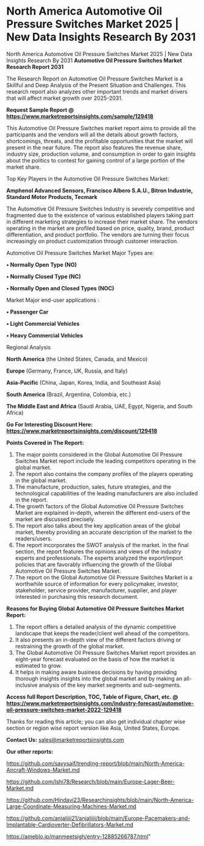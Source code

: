 # North America Automotive Oil Pressure Switches Market 2025 | New Data Insights Research By 2031
North America Automotive Oil Pressure Switches Market 2025 | New Data Insights Research By 2031
<strong>Automotive Oil Pressure Switches Market Research Report 2031</strong>

The Research Report on Automotive Oil Pressure Switches Market is a Skillful and Deep Analysis of the Present Situation and Challenges. This research report also analyzes other important trends and market drivers that will affect market growth over 2025-2031.

<strong>Request Sample Report @ <a href=https://www.marketreportsinsights.com/sample/129418>https://www.marketreportsinsights.com/sample/129418</a></strong>

This Automotive Oil Pressure Switches market report aims to provide all the participants and the vendors will all the details about growth factors, shortcomings, threats, and the profitable opportunities that the market will present in the near future. The report also features the revenue share, industry size, production volume, and consumption in order to gain insights about the politics to contest for gaining control of a large portion of the market share.

Top Key Players in the Automotive Oil Pressure Switches Market:

<strong>Amphenol Advanced Sensors, Francisco Albero S.A.U., Bitron Industrie, Standard Motor Products, Tecmark</strong>

The Automotive Oil Pressure Switches Industry is severely competitive and fragmented due to the existence of various established players taking part in different marketing strategies to increase their market share. The vendors operating in the market are profiled based on price, quality, brand, product differentiation, and product portfolio. The vendors are turning their focus increasingly on product customization through customer interaction.

Automotive Oil Pressure Switches Market Major Types are:

<strong>• Normally Open Type (NO)

• Normally Closed Type (NC)

• Normally Open and Closed Types (NOC)</strong>

Market Major end-user applications :

<strong>• Passenger Car

• Light Commercial Vehicles

• Heavy Commercial Vehicles</strong>

Regional Analysis

</u><strong><b>North America</b></strong> (the United States, Canada, and Mexico)

<strong><b>Europe </b></strong>(Germany, France, UK, Russia, and Italy)

<strong><b>Asia-Pacific</b></strong> (China, Japan, Korea, India, and Southeast Asia)

<strong><b>South America</b></strong> (Brazil, Argentina, Colombia, etc.)

<strong><b>The Middle East and Africa</b></strong> (Saudi Arabia, UAE, Egypt, Nigeria, and South Africa)

<strong>Go For Interesting Discount Here: <a href=https://www.marketreportsinsights.com/discount/129418>https://www.marketreportsinsights.com/discount/129418</a></strong>

<strong>Points Covered in The Report:</strong>
<ol>
  <li>The major points considered in the Global Automotive Oil Pressure Switches Market report include the leading competitors operating in the global market.</li>
  <li>The report also contains the company profiles of the players operating in the global market.</li>
  <li>The manufacture, production, sales, future strategies, and the technological capabilities of the leading manufacturers are also included in the report.</li>
  <li>The growth factors of the Global Automotive Oil Pressure Switches Market are explained in-depth, wherein the different end-users of the market are discussed precisely.</li>
  <li>The report also talks about the key application areas of the global market, thereby providing an accurate description of the market to the readers/users.</li>
  <li>The report incorporates the SWOT analysis of the market. In the final section, the report features the opinions and views of the industry experts and professionals. The experts analyzed the export/import policies that are favorably influencing the growth of the Global Automotive Oil Pressure Switches Market.</li>
  <li>The report on the Global Automotive Oil Pressure Switches Market is a worthwhile source of information for every policymaker, investor, stakeholder, service provider, manufacturer, supplier, and player interested in purchasing this research document.</li>
</ol>
<strong>Reasons for Buying Global Automotive Oil Pressure Switches Market Report:</strong>

<ol>
  <li>The report offers a detailed analysis of the dynamic competitive landscape that keeps the reader/client well ahead of the competitors.</li>
  <li>It also presents an in-depth view of the different factors driving or restraining the growth of the global market.</li>
  <li>The Global Automotive Oil Pressure Switches Market report provides an eight-year forecast evaluated on the basis of how the market is estimated to grow.</li>
  <li>It helps in making aware business decisions by having providing thorough insights insights into the global market and by making an all-inclusive analysis of the key market segments and sub-segments.</li>
</ol>
<strong>Access full Report Description, TOC, Table of Figure, Chart, etc. @ <a href=https://www.marketreportsinsights.com/industry-forecast/automotive-oil-pressure-switches-market-2022-129418>https://www.marketreportsinsights.com/industry-forecast/automotive-oil-pressure-switches-market-2022-129418</a></strong>


Thanks for reading this article; you can also get individual chapter wise section or region wise report version like Asia, United States, Europe.

<strong>Contact Us:</strong>
sales@marketreportsinsights.com

<strong>Our other reports:</strong>

<a href=https://github.com/sayysaif/trending-report/blob/main/North-America-Aircraft-Windows-Market.md>https://github.com/sayysaif/trending-report/blob/main/North-America-Aircraft-Windows-Market.md</a>

<a href=https://github.com/Ishi78/Research/blob/main/Europe-Lager-Beer-Market.md>https://github.com/Ishi78/Research/blob/main/Europe-Lager-Beer-Market.md</a>

<a href=https://github.com/Hindavi23/Researchinsights/blob/main/North-America-Large-Coordinate-Measuring-Machines-Market.md>https://github.com/Hindavi23/Researchinsights/blob/main/North-America-Large-Coordinate-Measuring-Machines-Market.md</a>

<a href=https://github.com/anjaliiii21/anjaliiii/blob/main/Europe-Pacemakers-and-Implantable-Cardioverter-Defibrillators-Market.md>https://github.com/anjaliiii21/anjaliiii/blob/main/Europe-Pacemakers-and-Implantable-Cardioverter-Defibrillators-Market.md</a>

<a href=https://ameblo.jp/manmeetsigh/entry-12885266787.html>https://ameblo.jp/manmeetsigh/entry-12885266787.html</a>"
